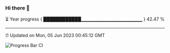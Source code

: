 ### Hi there 👋

⏳ Year progress { ████████████▁▁▁▁▁▁▁▁▁▁▁▁▁▁▁▁▁▁ } 42.47 %

---

⏰ Updated on Mon, 05 Jun 2023 00:45:12 GMT

![Progress Bar CI](https://github.com/Shyam-Makwana/GitHub-Actions-Demo/workflows/Progress%20Bar%20CI/badge.svg)
